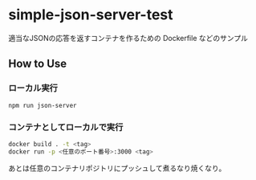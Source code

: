 # simple-json-server-test
適当なJSONの応答を返すコンテナを作るための Dockerfile などのサンプル

## How to Use
### ローカル実行

```node
npm run json-server
```
### コンテナとしてローカルで実行

```bash
docker build . -t <tag>
docker run -p <任意のポート番号>:3000 <tag>
```

あとは任意のコンテナリポジトリにプッシュして煮るなり焼くなり。
